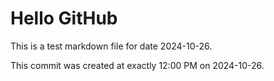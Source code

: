 # Hello GitHub
This is a test markdown file for date 2024-10-26.

This commit was created at exactly 12:00 PM on 2024-10-26.
